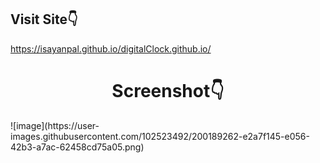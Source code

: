 ## Visit Site👇
https://isayanpal.github.io/digitalClock.github.io/


<h1 align="center">Screenshot👇</h1>
![image](https://user-images.githubusercontent.com/102523492/200189262-e2a7f145-e056-42b3-a7ac-62458cd75a05.png)
